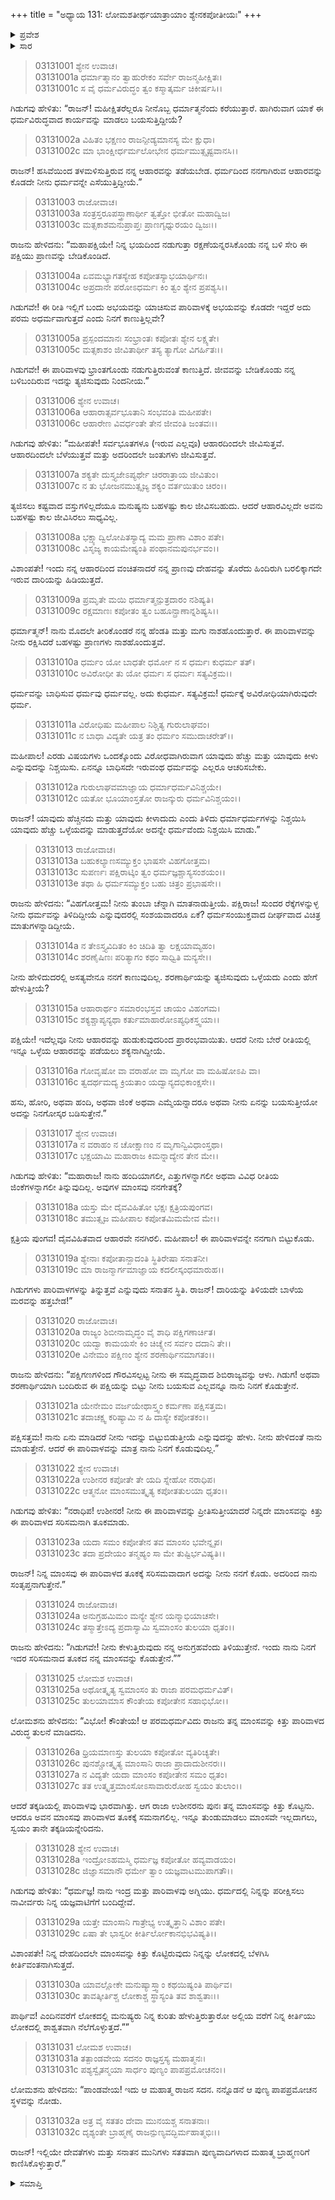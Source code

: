 +++
title = "ಅಧ್ಯಾಯ 131: ಲೋಮಶತೀರ್ಥಯಾತ್ರಾಯಾಂ ಶ್ಯೇನಕಪೋತೀಯಃ"
+++

<details><summary>ಪ್ರವೇಶ</summary>


।।   ಓಂ ಓಂ ನಮೋ ನಾರಾಯಣಾಯ।।   ಶ್ರೀ ವೇದವ್ಯಾಸಾಯ ನಮಃ ।।

ಶ್ರೀ ಕೃಷ್ಣದ್ವೈಪಾಯನ ವೇದವ್ಯಾಸ ವಿರಚಿತ  

**ಶ್ರೀ ಮಹಾಭಾರತ**

**ಆರಣ್ಯಕ ಪರ್ವ**

**ತೀರ್ಥಯಾತ್ರಾ ಪರ್ವ**

**ಅಧ್ಯಾಯ 131**

</details>


<details><summary>ಸಾರ</summary>

ಗಿಡುಗ-ಉಶೀನರರ ಸಂವಾದ (1-15). ರಾಜನು ಪಾರಿವಾಳಕ್ಕೆ ಸಮನಾದ ತೂಕದ ತನ್ನದೇ ದೇಹದ ಮಾಂಸವನ್ನು ಕೊಡಲು ಸಿದ್ಧನಾಗುವುದು; ಇನ್ನು ತುಂಡುಮಾಡಲು ಮಾಂಸವೇ ಇಲ್ಲವಾಗಲು ತಾನೇ ತಕ್ಕಡಿಯನ್ನೇರುವುದು (16-27). ಇಂದ್ರನು ತನ್ನ ಸ್ವರೂಪವನ್ನು ತಿಳಿಸಿ ವರವನ್ನಿತ್ತುದುದು (28-32).

</details>


> 03131001 ಶ್ಯೇನ ಉವಾಚ।  
03131001a ಧರ್ಮಾತ್ಮಾನಂ ತ್ವಾಹುರೇಕಂ ಸರ್ವೇ ರಾಜನ್ಮಹೀಕ್ಷಿತಃ।   
03131001c ಸ ವೈ ಧರ್ಮವಿರುದ್ಧಂ ತ್ವಂ ಕಸ್ಮಾತ್ಕರ್ಮ ಚಿಕೀರ್ಷಸಿ।।

ಗಿಡುಗವು ಹೇಳಿತು: “ರಾಜನ್! ಮಹೀಕ್ಷಿತರೆಲ್ಲರೂ ನೀನೊಬ್ಬ ಧರ್ಮಾತ್ಮನೆಂದು ಕರೆಯುತ್ತಾರೆ. ಹಾಗಿರುವಾಗ ಯಾಕೆ ಈ ಧರ್ಮವಿರುದ್ಧವಾದ ಕಾರ್ಯವನ್ನು ಮಾಡಲು ಬಯಸುತ್ತಿದ್ದೀಯೆ?

> 03131002a ವಿಹಿತಂ ಭಕ್ಷಣಂ ರಾಜನ್ಪೀಡ್ಯಮಾನಸ್ಯ ಮೇ ಕ್ಷುಧಾ।  
03131002c ಮಾ ಭಾಂಕ್ಷೀರ್ಧರ್ಮಲೋಭೇನ ಧರ್ಮಮುತ್ಸೃಷ್ಟವಾನಸಿ।।

ರಾಜನ್! ಹಸಿವೆಯಿಂದ ತಳಮಳಿಸುತ್ತಿರುವ ನನ್ನ ಆಹಾರವನ್ನು ತಡೆಯಬೇಡ. ಧರ್ಮದಿಂದ ನನಗಾಗಿರುವ ಆಹಾರವನ್ನು ಕೊಡದೇ ನೀನು ಧರ್ಮವನ್ನೇ ಎಸೆಯುತ್ತಿದ್ದೀಯೆ.”

> 03131003 ರಾಜೋವಾಚ।  
03131003a ಸಂತ್ರಸ್ತರೂಪಸ್ತ್ರಾಣಾರ್ಥೀ ತ್ವತ್ತೋ ಭೀತೋ ಮಹಾದ್ವಿಜ।  
03131003c ಮತ್ಸಕಾಶಮನುಪ್ರಾಪ್ತಃ ಪ್ರಾಣಗೃಧ್ನುರಯಂ ದ್ವಿಜಃ।।

ರಾಜನು ಹೇಳಿದನು: “ಮಹಾಪಕ್ಷಿಯೇ! ನಿನ್ನ ಭಯದಿಂದ ನಡುಗುತ್ತಾ ರಕ್ಷಣೆಯನ್ನರಸಿಕೊಂಡು ನನ್ನ ಬಳಿ ಸೇರಿ ಈ ಪಕ್ಷಿಯು ಪ್ರಾಣವನ್ನು ಬೇಡಿಕೊಂಡಿದೆ.

> 03131004a ಏವಮಭ್ಯಾಗತಸ್ಯೇಹ ಕಪೋತಸ್ಯಾಭಯಾರ್ಥಿನಃ।  
03131004c ಅಪ್ರದಾನೇ ಪರೋಽಧರ್ಮಃ ಕಿಂ ತ್ವಂ ಶ್ಯೇನ ಪ್ರಪಶ್ಯಸಿ।।

ಗಿಡುಗವೇ! ಈ ರೀತಿ ಇಲ್ಲಿಗೆ ಬಂದು ಅಭಯವನ್ನು ಯಾಚಿಸುವ ಪಾರಿವಾಳಕ್ಕೆ ಅಭಯವನ್ನು ಕೊಡದೇ ಇದ್ದರೆ ಅದು ಪರಮ ಅಧರ್ಮವಾಗುತ್ತದೆ ಎಂದು ನಿನಗೆ ಕಾಣುತ್ತಿಲ್ಲವೇ?

> 03131005a ಪ್ರಸ್ಪಂದಮಾನಃ ಸಂಭ್ರಾಂತಃ ಕಪೋತಃ ಶ್ಯೇನ ಲಕ್ಷ್ಯತೇ।  
03131005c ಮತ್ಸಕಾಶಂ ಜೀವಿತಾರ್ಥೀ ತಸ್ಯ ತ್ಯಾಗೋ ವಿಗರ್ಹಿತಃ।।

ಗಿಡುಗವೇ! ಈ ಪಾರಿವಾಳವು ಭ್ರಾಂತಗೊಂಡು ನಡುಗುತ್ತಿರುವಂತೆ ಕಾಣುತ್ತಿದೆ. ಜೀವವನ್ನು ಬೇಡಿಕೊಂಡು ನನ್ನ ಬಳಿಬಂದಿರುವ ಇದನ್ನು ತ್ಯಜಿಸುವುದು ನಿಂದನೀಯ.”

> 03131006 ಶ್ಯೇನ ಉವಾಚ।  
03131006a ಆಹಾರಾತ್ಸರ್ವಭೂತಾನಿ ಸಂಭವಂತಿ ಮಹೀಪತೇ।  
03131006c ಆಹಾರೇಣ ವಿವರ್ಧಂತೇ ತೇನ ಜೀವಂತಿ ಜಂತವಃ।।

ಗಿಡುಗವು ಹೇಳಿತು: “ಮಹೀಪತೇ! ಸರ್ವಭೂತಗಳೂ (ಇರುವ ಎಲ್ಲವೂ) ಆಹಾರದಿಂದಲೇ ಜೀವಿಸುತ್ತವೆ. ಆಹಾರದಿಂದಲೇ ಬೆಳೆಯುತ್ತವೆ ಮತ್ತು ಅದರಿಂದಲೇ ಜಂತುಗಳು ಜೀವಿಸುತ್ತವೆ.

> 03131007a ಶಕ್ಯತೇ ದುಸ್ತ್ಯಜೇಽಪ್ಯರ್ಥೇ ಚಿರರಾತ್ರಾಯ ಜೀವಿತುಂ।  
03131007c ನ ತು ಭೋಜನಮುತ್ಸೃಜ್ಯ ಶಕ್ಯಂ ವರ್ತಯಿತುಂ ಚಿರಂ।।

ತ್ಯಜಿಸಲು ಕಷ್ಟವಾದ ವಸ್ತುಗಳಿಲ್ಲದೆಯೂ ಮನುಷ್ಯನು ಬಹಳಷ್ಟು ಕಾಲ ಜೀವಿಸಬಹುದು. ಆದರೆ ಆಹಾರವಿಲ್ಲದೇ ಅವನು ಬಹಳಷ್ಟು ಕಾಲ ಜೀವಿಸಿರಲು ಸಾಧ್ಯವಿಲ್ಲ.

> 03131008a ಭಕ್ಷ್ಯಾದ್ವಿಲೋಪಿತಸ್ಯಾದ್ಯ ಮಮ ಪ್ರಾಣಾ ವಿಶಾಂ ಪತೇ।   
03131008c ವಿಸೃಜ್ಯ ಕಾಯಮೇಷ್ಯಂತಿ ಪಂಥಾನಮಪುನರ್ಭವಂ।।

ವಿಶಾಂಪತೇ! ಇಂದು ನನ್ನ ಆಹಾರದಿಂದ ವಂಚಿತನಾದರೆ ನನ್ನ ಪ್ರಾಣವು ದೇಹವನ್ನು ತೊರೆದು ಹಿಂದಿರುಗಿ ಬರಲಿಕ್ಕಾಗದೇ ಇರುವ ದಾರಿಯನ್ನು ಹಿಡಿಯುತ್ತದೆ.

> 03131009a ಪ್ರಮೃತೇ ಮಯಿ ಧರ್ಮಾತ್ಮನ್ಪುತ್ರದಾರಂ ನಶಿಷ್ಯತಿ।  
03131009c ರಕ್ಷಮಾಣಃ ಕಪೋತಂ ತ್ವಂ ಬಹೂನ್ಪ್ರಾಣಾನ್ನಶಿಷ್ಯಸಿ।।

ಧರ್ಮಾತ್ಮನ್! ನಾನು ಮೊದಲೇ ತೀರಿಕೊಂಡರೆ ನನ್ನ ಹೆಂಡತಿ ಮತ್ತು ಮಗು ನಾಶಹೊಂದುತ್ತಾರೆ. ಈ ಪಾರಿವಾಳವನ್ನು ನೀನು ರಕ್ಷಿಸಿದರೆ ಬಹಳಷ್ಟು ಪ್ರಾಣಗಳು ನಾಶಹೊಂದುತ್ತವೆ.

> 03131010a ಧರ್ಮಂ ಯೋ ಬಾಧತೇ ಧರ್ಮೋ ನ ಸ ಧರ್ಮಃ ಕುಧರ್ಮ ತತ್।  
03131010c ಅವಿರೋಧೀ ತು ಯೋ ಧರ್ಮಃ ಸ ಧರ್ಮಃ ಸತ್ಯವಿಕ್ರಮ।।

ಧರ್ಮವನ್ನು ಬಾಧಿಸುವ ಧರ್ಮವು ಧರ್ಮವಲ್ಲ. ಅದು ಕುಧರ್ಮ. ಸತ್ಯವಿಕ್ರಮ! ಧರ್ಮಕ್ಕೆ ಅವಿರೋಧಿಯಾಗಿರುವುದೇ ಧರ್ಮ.

> 03131011a ವಿರೋಧಿಷು ಮಹೀಪಾಲ ನಿಶ್ಚಿತ್ಯ ಗುರುಲಾಘವಂ।  
03131011c ನ ಬಾಧಾ ವಿದ್ಯತೇ ಯತ್ರ ತಂ ಧರ್ಮಂ ಸಮುದಾಚರೇತ್।।

ಮಹೀಪಾಲ! ಎರಡು ವಿಷಯಗಳು ಒಂದಕ್ಕೊಂದು ವಿರೋಧವಾಗಿರುವಾಗ ಯಾವುದು ಹೆಚ್ಚು ಮತ್ತು ಯಾವುದು ಕೀಳು ಎನ್ನುವುದನ್ನು ನಿಶ್ಚಯಿಸು. ಏನನ್ನೂ ಬಾಧಿಸದೇ ಇರುವಂಥ ಧರ್ಮವನ್ನು ಎಲ್ಲರೂ ಆಚರಿಸಬೇಕು.

> 03131012a ಗುರುಲಾಘವಮಾಜ್ಞಾಯ ಧರ್ಮಾಧರ್ಮವಿನಿಶ್ಚಯೇ।  
03131012c ಯತೋ ಭೂಯಾಂಸ್ತತೋ ರಾಜನ್ಕುರು ಧರ್ಮವಿನಿಶ್ಚಯಂ।।

ರಾಜನ್! ಯಾವುದು ಹೆಚ್ಚಿನದು ಮತ್ತು ಯಾವುದು ಕೀಳಾದುದು ಎಂದು ತಿಳಿದು ಧರ್ಮಾಧರ್ಮಗಳನ್ನು ನಿಶ್ಚಯಿಸಿ ಯಾವುದು ಹೆಚ್ಚು ಒಳ್ಳೆಯದನ್ನು ಮಾಡುತ್ತದೆಯೋ ಅದನ್ನೇ ಧರ್ಮವೆಂದು ನಿಶ್ಚಯಿಸಿ ಮಾಡು.”

> 03131013 ರಾಜೋವಾಚ।  
03131013a ಬಹುಕಲ್ಯಾಣಸಮ್ಯುಕ್ತಂ ಭಾಷಸೇ ವಿಹಗೋತ್ತಮ।  
03131013c ಸುಪರ್ಣಃ ಪಕ್ಷಿರಾಟ್ಕಿಂ ತ್ವಂ ಧರ್ಮಜ್ಞಶ್ಚಾಸ್ಯಸಂಶಯಂ।।   
03131013e ತಥಾ ಹಿ ಧರ್ಮಸಮ್ಯುಕ್ತಂ ಬಹು ಚಿತ್ರಂ ಪ್ರಭಾಷಸೇ।।

ರಾಜನು ಹೇಳಿದನು: “ವಿಹಗೋತ್ತಮ! ನೀನು ತುಂಬಾ ಚೆನ್ನಾಗಿ ಮಾತನಾಡುತ್ತೀಯೆ. ಪಕ್ಷಿರಾಜ! ಸುಂದರ ರೆಕ್ಕೆಗಳನ್ನುಳ್ಳ ನೀನು ಧರ್ಮವನ್ನು ತಿಳಿದಿದ್ದೀಯೆ ಎನ್ನುವುದರಲ್ಲಿ ಸಂಶಯವಾದರೂ ಏಕೆ? ಧರ್ಮಸಂಯುಕ್ತವಾದ ದೀರ್ಘವಾದ ವಿಚಿತ್ರ ಮಾತುಗಳನ್ನಾಡಿದ್ದೀಯೆ.

> 03131014a ನ ತೇಽಸ್ತ್ಯವಿದಿತಂ ಕಿಂ ಚಿದಿತಿ ತ್ವಾ ಲಕ್ಷಯಾಮ್ಯಹಂ।  
03131014c ಶರಣೈಷಿಣಃ ಪರಿತ್ಯಾಗಂ ಕಥಂ ಸಾಧ್ವಿತಿ ಮನ್ಯಸೇ।।

ನೀನು ಹೇಳಿದುದರಲ್ಲಿ ಅಸತ್ಯವೇನೂ ನನಗೆ ಕಾಣುವುದಿಲ್ಲ. ಶರಣಾರ್ಥಿಯನ್ನು ತ್ಯಜಿಸುವುದು ಒಳ್ಳೆಯದು ಎಂದು ಹೇಗೆ ಹೇಳುತ್ತೀಯೆ?

> 03131015a ಆಹಾರಾರ್ಥಂ ಸಮಾರಂಭಸ್ತವ ಚಾಯಂ ವಿಹಂಗಮ।  
03131015c ಶಕ್ಯಶ್ಚಾಪ್ಯನ್ಯಥಾ ಕರ್ತುಮಾಹಾರೋಽಪ್ಯಧಿಕಸ್ತ್ವಯಾ।।

ಪಕ್ಷಿಯೇ! ಇದೆಲ್ಲವೂ ನೀನು ಆಹಾರವನ್ನು ಹುಡುಕುವುದರಿಂದ ಪ್ರಾರಂಭವಾಯಿತು. ಆದರೆ ನೀನು ಬೇರೆ ರೀತಿಯಲ್ಲಿ ಇನ್ನೂ ಒಳ್ಳೆಯ ಆಹಾರವನ್ನು ಪಡೆಯಲು ಶಕ್ಯನಾಗಿದ್ದೀಯೆ.

> 03131016a ಗೋವೃಷೋ ವಾ ವರಾಹೋ ವಾ ಮೃಗೋ ವಾ ಮಹಿಷೋಽಪಿ ವಾ।  
03131016c ತ್ವದರ್ಥಮದ್ಯ ಕ್ರಿಯತಾಂ ಯದ್ವಾನ್ಯದಭಿಕಾಂಕ್ಷಸೇ।।

ಹಸು, ಹೋರಿ, ಅಥವಾ ಹಂದಿ, ಅಥವಾ ಜಿಂಕೆ ಅಥವಾ ಎಮ್ಮೆಯನ್ನಾದರೂ ಅಥವಾ ನೀನು ಏನನ್ನು ಬಯಸುತ್ತೀಯೋ ಅದನ್ನು ನಿನಗೋಸ್ಕರ ಬಡಿಸುತ್ತೇನೆ.”

> 03131017 ಶ್ಯೇನ ಉವಾಚ।  
03131017a ನ ವರಾಹಂ ನ ಚೋಕ್ಷಾಣಂ ನ ಮೃಗಾನ್ವಿವಿಧಾಂಸ್ತಥಾ।  
03131017c ಭಕ್ಷಯಾಮಿ ಮಹಾರಾಜ ಕಿಮನ್ನಾದ್ಯೇನ ತೇನ ಮೇ।।

ಗಿಡುಗವು ಹೇಳಿತು: “ಮಹಾರಾಜ! ನಾನು ಹಂದಿಯಾಗಲೀ, ಎತ್ತುಗಳನ್ನಾಗಲೀ ಅಥವಾ ವಿವಿಧ ರೀತಿಯ ಜಿಂಕೆಗಳನ್ನಾಗಲೀ ತಿನ್ನುವುದಿಲ್ಲ. ಅವುಗಳ ಮಾಂಸವು ನನಗೇತಕ್ಕೆ?

> 03131018a ಯಸ್ತು ಮೇ ದೈವವಿಹಿತೋ ಭಕ್ಷಃ ಕ್ಷತ್ರಿಯಪುಂಗವ।   
03131018c ತಮುತ್ಸೃಜ ಮಹೀಪಾಲ ಕಪೋತಮಿಮಮೇವ ಮೇ।।

ಕ್ಷತ್ರಿಯ ಪುಂಗವ! ದೈವವಿಹಿತವಾದ ಆಹಾರವೇ ನನಗಿರಲಿ. ಮಹೀಪಾಲ! ಈ ಪಾರಿವಾಳವನ್ನೇ ನನಗಾಗಿ ಬಿಟ್ಟುಕೊಡು.

> 03131019a ಶ್ಯೇನಾಃ ಕಪೋತಾನ್ಖಾದಂತಿ ಸ್ಥಿತಿರೇಷಾ ಸನಾತನೀ।  
03131019c ಮಾ ರಾಜನ್ಮಾರ್ಗಮಾಜ್ಞಾಯ ಕದಲೀಸ್ಕಂಧಮಾರುಹ।।

ಗಿಡುಗಗಳು ಪಾರಿವಾಳಗಳನ್ನು ತಿನ್ನುತ್ತವೆ ಎನ್ನುವುದು ಸನಾತನ ಸ್ಥಿತಿ. ರಾಜನ್! ದಾರಿಯನ್ನು ತಿಳಿಯದೇ ಬಾಳೆಯ ಮರವನ್ನು ಹತ್ತಬೇಡ!”

> 03131020 ರಾಜೋವಾಚ।  
03131020a ರಾಜ್ಯಂ ಶಿಬೀನಾಮೃದ್ಧಂ ವೈ ಶಾಧಿ ಪಕ್ಷಿಗಣಾರ್ಚಿತ।  
03131020c ಯದ್ವಾ ಕಾಮಯಸೇ ಕಿಂ ಚಿಚ್ಶ್ಯೇನ ಸರ್ವಂ ದದಾನಿ ತೇ।।  
03131020e ವಿನೇಮಂ ಪಕ್ಷಿಣಂ ಶ್ಯೇನ ಶರಣಾರ್ಥಿನಮಾಗತಂ।।

ರಾಜನು ಹೇಳಿದನು: “ಪಕ್ಷಿಗಣಗಳಿಂದ ಗೌರವಿಸಲ್ಪಟ್ಟ ನೀನು ಈ ಸಮೃದ್ಧವಾದ ಶಿಬಿರಾಜ್ಯವನ್ನು ಆಳು. ಗಿಡುಗ! ಅಥವಾ ಶರಣಾರ್ಥಿಯಾಗಿ ಬಂದಿರುವ ಈ ಪಕ್ಷಿಯನ್ನು ಬಿಟ್ಟು ನೀನು ಬಯಸುವ ಎಲ್ಲವನ್ನೂ ನಾನು ನಿನಗೆ ಕೊಡುತ್ತೇನೆ.

> 03131021a ಯೇನೇಮಂ ವರ್ಜಯೇಥಾಸ್ತ್ವಂ ಕರ್ಮಣಾ ಪಕ್ಷಿಸತ್ತಮ।  
03131021c ತದಾಚಕ್ಷ್ವ ಕರಿಷ್ಯಾಮಿ ನ ಹಿ ದಾಸ್ಯೇ ಕಪೋತಕಂ।।

ಪಕ್ಷಿಸತ್ತಮ! ನಾನು ಏನು ಮಾಡಿದರೆ ನೀನು ಇದನ್ನು ಬಿಟ್ಟುಬಿಡುತ್ತೀಯೆ ಎನ್ನುವುದನ್ನು ಹೇಳು. ನೀನು ಹೇಳಿದಂತೆ ನಾನು ಮಾಡುತ್ತೇನೆ. ಆದರೆ ಈ ಪಾರಿವಾಳವನ್ನು ಮಾತ್ರ ನಾನು ನಿನಗೆ ಕೊಡುವುದಿಲ್ಲ.”

> 03131022 ಶ್ಯೇನ ಉವಾಚ।  
03131022a ಉಶೀನರ ಕಪೋತೇ ತೇ ಯದಿ ಸ್ನೇಹೋ ನರಾಧಿಪ।  
03131022c ಆತ್ಮನೋ ಮಾಂಸಮುತ್ಕೃತ್ಯ ಕಪೋತತುಲಯಾ ಧೃತಂ।।

ಗಿಡುಗವು ಹೇಳಿತು: “ನರಾಧಿಪ! ಉಶೀನರ! ನೀನು ಈ ಪಾರಿವಾಳವನ್ನು ಪ್ರೀತಿಸುತ್ತೀಯಾದರೆ ನಿನ್ನದೇ ಮಾಂಸವನ್ನು ಕಿತ್ತು ಈ ಪಾರಿವಾಳದ ಸರಿಸಮನಾಗಿ ತೂಕಮಾಡು.

> 03131023a ಯದಾ ಸಮಂ ಕಪೋತೇನ ತವ ಮಾಂಸಂ ಭವೇನ್ನೃಪ।  
03131023c ತದಾ ಪ್ರದೇಯಂ ತನ್ಮಹ್ಯಂ ಸಾ ಮೇ ತುಷ್ಟಿರ್ಭವಿಷ್ಯತಿ।।

ರಾಜನ್! ನಿನ್ನ ಮಾಂಸವು ಈ ಪಾರಿವಾಳದ ತೂಕಕ್ಕೆ ಸರಿಸಮವಾದಾಗ ಅದನ್ನು ನೀನು ನನಗೆ ಕೊಡು. ಅದರಿಂದ ನಾನು ಸಂತೃಪ್ತನಾಗುತ್ತೇನೆ.”

> 03131024 ರಾಜೋವಾಚ।  
03131024a ಅನುಗ್ರಹಮಿಮಂ ಮನ್ಯೇ ಶ್ಯೇನ ಯನ್ಮಾಭಿಯಾಚಸೇ।  
03131024c ತಸ್ಮಾತ್ತೇಽದ್ಯ ಪ್ರದಾಸ್ಯಾಮಿ ಸ್ವಮಾಂಸಂ ತುಲಯಾ ಧೃತಂ।।

ರಾಜನು ಹೇಳಿದನು: “ಗಿಡುಗವೇ! ನೀನು ಕೇಳುತ್ತಿರುವುದು ನನ್ನ ಅನುಗ್ರಹವೆಂದು ತಿಳಿಯುತ್ತೇನೆ. ಇಂದು ನಾನು ನಿನಗೆ ಇದರ ಸರಿಸಮನಾದ ತೂಕದ ನನ್ನ ಮಾಂಸವನ್ನು ಕೊಡುತ್ತೇನೆ.””

> 03131025 ಲೋಮಶ ಉವಾಚ।  
03131025a ಅಥೋತ್ಕೃತ್ಯ ಸ್ವಮಾಂಸಂ ತು ರಾಜಾ ಪರಮಧರ್ಮವಿತ್।  
03131025c ತುಲಯಾಮಾಸ ಕೌಂತೇಯ ಕಪೋತೇನ ಸಹಾಭಿಭೋ।।

ಲೋಮಶನು ಹೇಳಿದನು: “ವಿಭೋ! ಕೌಂತೇಯ! ಆ ಪರಮಧರ್ಮವಿದು ರಾಜನು ತನ್ನ ಮಾಂಸವನ್ನು ಕಿತ್ತು ಪಾರಿವಾಳದ ವಿರುದ್ಧ ತುಲನೆ ಮಾಡಿದನು.

> 03131026a ಧ್ರಿಯಮಾಣಸ್ತು ತುಲಯಾ ಕಪೋತೋ ವ್ಯತಿರಿಚ್ಯತೇ।  
03131026c ಪುನಶ್ಚೋತ್ಕೃತ್ಯ ಮಾಂಸಾನಿ ರಾಜಾ ಪ್ರಾದಾದುಶೀನರಃ।।  
03131027a ನ ವಿದ್ಯತೇ ಯದಾ ಮಾಂಸಂ ಕಪೋತೇನ ಸಮಂ ಧೃತಂ।  
03131027c ತತ ಉತ್ಕೃತ್ತಮಾಂಸೋಽಸಾವಾರುರೋಹ ಸ್ವಯಂ ತುಲಾಂ।।

ಆದರೆ ತಕ್ಕಡಿಯಲ್ಲಿ ಪಾರಿವಾಳವು ಭಾರವಾಗಿತ್ತು. ಆಗ ರಾಜಾ ಉಶೀನರನು ಪುನಃ ತನ್ನ ಮಾಂಸವನ್ನು ಕಿತ್ತು ಕೊಟ್ಟನು. ಆದರೂ ಅವನ ಮಾಂಸವು ಪಾರಿವಾಳದ ತೂಕಕ್ಕೆ ಸಮನಾಗಲಿಲ್ಲ. ಇನ್ನೂ ತುಂಡುಮಾಡಲು ಮಾಂಸವೇ ಇಲ್ಲದಾಗಲು, ಸ್ವಯಂ ತಾನೇ ತಕ್ಕಡಿಯನ್ನೇರಿದನು.

> 03131028 ಶ್ಯೇನ ಉವಾಚ।  
03131028a ಇಂದ್ರೋಽಹಮಸ್ಮಿ ಧರ್ಮಜ್ಞ ಕಪೋತೋ ಹವ್ಯವಾಡಯಂ।  
03131028c ಜಿಜ್ಞಾಸಮಾನೌ ಧರ್ಮೇ ತ್ವಾಂ ಯಜ್ಞವಾಟಮುಪಾಗತೌ।।

ಗಿಡುಗವು ಹೇಳಿತು: “ಧರ್ಮಜ್ಞ! ನಾನು ಇಂದ್ರ ಮತ್ತು ಪಾರಿವಾಳವು ಅಗ್ನಿಯು. ಧರ್ಮದಲ್ಲಿ ನಿನ್ನನ್ನು ಪರೀಕ್ಷಿಸಲು ನಾವೀರ್ವರು ನಿನ್ನ ಯಜ್ಞವಾಟಿಗೆಗೆ ಬಂದಿದ್ದೇವೆ.

> 03131029a ಯತ್ತೇ ಮಾಂಸಾನಿ ಗಾತ್ರೇಭ್ಯ ಉತ್ಕೃತ್ತಾನಿ ವಿಶಾಂ ಪತೇ।  
03131029c ಏಷಾ ತೇ ಭಾಸ್ವರೀ ಕೀರ್ತಿರ್ಲೋಕಾನಭಿಭವಿಷ್ಯತಿ।।

ವಿಶಾಂಪತೇ! ನಿನ್ನ ದೇಹದಿಂದಲೇ ಮಾಂಸವನ್ನು ಕಿತ್ತು ಕೊಟ್ಟಿರುವುದು ನಿನ್ನನ್ನು ಲೋಕದಲ್ಲಿ ಬೆಳಗಿಸಿ ಕೀರ್ತಿವಂತನಾಗಿಸುತ್ತದೆ.

> 03131030a ಯಾವಲ್ಲೋಕೇ ಮನುಷ್ಯಾಸ್ತ್ವಾಂ ಕಥಯಿಷ್ಯಂತಿ ಪಾರ್ಥಿವ।  
03131030c ತಾವತ್ಕೀರ್ತಿಶ್ಚ ಲೋಕಾಶ್ಚ ಸ್ಥಾಸ್ಯಂತಿ ತವ ಶಾಶ್ವತಾಃ।।

ಪಾರ್ಥಿವ! ಎಂದಿನವರೆಗೆ ಲೋಕದಲ್ಲಿ ಮನುಷ್ಯರು ನಿನ್ನ ಕುರಿತು ಹೇಳುತ್ತಿರುತ್ತಾರೋ ಅಲ್ಲಿಯ ವರೆಗೆ ನಿನ್ನ ಕೀರ್ತಿಯು ಲೋಕದಲ್ಲಿ ಶಾಶ್ವತವಾಗಿ ನೆಲೆಗೊಳ್ಳುತ್ತದೆ.””

> 03131031 ಲೋಮಶ ಉವಾಚ।  
03131031a ತತ್ಪಾಂಡವೇಯ ಸದನಂ ರಾಜ್ಞಸ್ತಸ್ಯ ಮಹಾತ್ಮನಃ।  
03131031c ಪಶ್ಯಸ್ವೈತನ್ಮಯಾ ಸಾರ್ಧಂ ಪುಣ್ಯಂ ಪಾಪಪ್ರಮೋಚನಂ।।

ಲೋಮಶನು ಹೇಳಿದನು: “ಪಾಂಡವೇಯ! ಇದು ಆ ಮಹಾತ್ಮ ರಾಜನ ಸದನ. ನನ್ನೊಡನೆ ಆ ಪುಣ್ಯ ಪಾಪಪ್ರಮೋಚನ ಸ್ಥಳವನ್ನು ನೋಡು.

> 03131032a ಅತ್ರ ವೈ ಸತತಂ ದೇವಾ ಮುನಯಶ್ಚ ಸನಾತನಾಃ।  
03131032c ದೃಶ್ಯಂತೇ ಬ್ರಾಹ್ಮಣೈ ರಾಜನ್ಪುಣ್ಯವದ್ಭಿರ್ಮಹಾತ್ಮಭಿಃ।।

ರಾಜನ್! ಇಲ್ಲಿಯೇ ದೇವತೆಗಳು ಮತ್ತು ಸನಾತನ ಮುನಿಗಳು ಸತತವಾಗಿ ಪುಣ್ಯವಾದಿಗಳಾದ ಮಹಾತ್ಮ ಬ್ರಾಹ್ಮಣರಿಗೆ ಕಾಣಿಸಿಕೊಳ್ಳುತ್ತಾರೆ.”



<details><summary>ಸಮಾಪ್ತಿ</summary>

ಇತಿ ಶ್ರೀ ಮಹಾಭಾರತೇ ಆರಣ್ಯಕಪರ್ವಣಿ ತೀರ್ಥಯಾತ್ರಾಪರ್ವಣಿ ಲೋಮಶತೀರ್ಥಯಾತ್ರಾಯಾಂ ಶ್ಯೇನಕಪೋತೀಯೇ ಏಕತ್ರಿಂಶದಧಿಕಶತತಮೋಽಧ್ಯಾಯಃ।  
ಇದು ಮಹಾಭಾರತದ ಆರಣ್ಯಕಪರ್ವದಲ್ಲಿ ತೀರ್ಥಯಾತ್ರಾಪರ್ವದಲ್ಲಿ ಲೋಮಶತೀರ್ಥಯಾತ್ರೆಯಲ್ಲಿ ಶ್ಯೇನಕಪೋತದಲ್ಲಿ ನೂರಾಮೂವತ್ತೊಂದನೆಯ ಅಧ್ಯಾಯವು.



</details>
